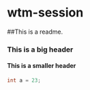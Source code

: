 # wtm-session

##This is a readme. 

### This is a big header

#### This is a smaller header


``` java
int a = 23;
```



